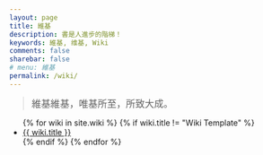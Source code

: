 ```yaml
---
layout: page
title: 維基
description: 書是人進步的階梯！
keywords: 維基, 维基, Wiki
comments: false
sharebar: false
# menu: 維基
permalink: /wiki/
---
```

> <font style="font-family: 'Apple Chancery', 'WenYue-GuDianMingChaoTi-NC-W5'; font-size: 1.2em;">維基維基，唯基所至，所致大成。</font>

<ul class="listing">
{% for wiki in site.wiki %}
{% if wiki.title != "Wiki Template" %}
<li class="listing-item"><a href="{{ wiki.url }}">{{ wiki.title }}</a></li>
{% endif %}
{% endfor %}
</ul>
